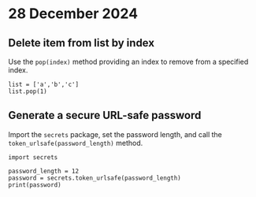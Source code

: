 # 28 December 2024

## Delete item from list by index

Use the `pop(index)` method providing an index to remove from a specified index.

```
list = ['a','b','c']
list.pop(1)
```

## Generate a secure URL-safe password

Import the `secrets` package, set the password length, and call the `token_urlsafe(password_length)` method.

```
import secrets

password_length = 12
password = secrets.token_urlsafe(password_length)
print(password)
```
